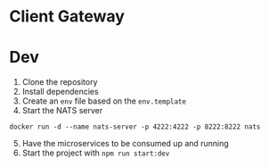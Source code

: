 # Client Gateway

# Dev

1. Clone the repository
2. Install dependencies
3. Create an `env` file based on the `env.template`
4. Start the NATS server
```
docker run -d --name nats-server -p 4222:4222 -p 8222:8222 nats
```
5. Have the microservices to be consumed up and running
6. Start the project with `npm run start:dev`